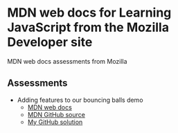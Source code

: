 # MDN web docs for Learning JavaScript from the Mozilla Developer site
MDN web docs assessments from Mozilla

## Assessments

- Adding features to our bouncing balls demo
  - [MDN web docs](https://developer.mozilla.org/en-US/docs/Learn/JavaScript/Objects/Adding_bouncing_balls_features)
  - [MDN GitHub source](https://github.com/mdn/learning-area/tree/master/javascript/oojs/bouncing-balls)
  - [My GitHub solution](https://github.com/johannlilly/mdn-javascript/tree/master/assessments/bouncing-balls)